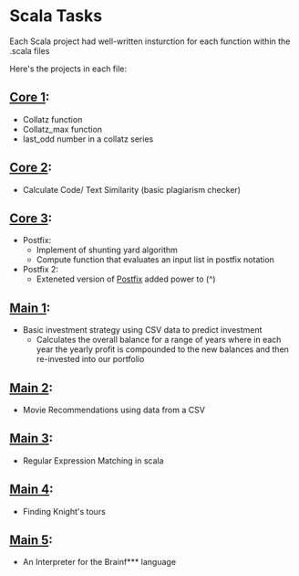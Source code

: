 # Scala Tasks 

Each Scala project had well-written insturction for each function within the .scala files

Here's the projects in each file:

## [Core 1](https://github.com/a-lleshi/scala-projects/tree/master/core1):
- Collatz function 
- Collatz_max function
- last_odd number in a collatz series

## [Core 2](https://github.com/a-lleshi/scala-projects/tree/master/core2):
- Calculate Code/ Text Similarity (basic plagiarism checker)

## [Core 3](https://github.com/a-lleshi/scala-projects/tree/master/core3):
- Postfix:
  - Implement of shunting yard algorithm
  - Compute function that evaluates an input list in postfix notation
- Postfix 2:
  - Exteneted version of [Postfix](https://github.com/a-lleshi/scala-projects/blob/master/core3/postfix.scala) added power to (^)

## [Main 1](https://github.com/a-lleshi/scala-projects/tree/master/main1):
- Basic investment strategy using CSV data to predict investment
  - Calculates the overall balance for a range of years where in each year the yearly profit is compounded to the new balances and then re-invested into our portfolio

## [Main 2](https://github.com/a-lleshi/scala-projects/tree/master/main2):
- Movie Recommendations using data from a CSV

## [Main 3](https://github.com/a-lleshi/scala-projects/blob/master/main3):
- Regular Expression Matching in scala

## [Main 4](https://github.com/a-lleshi/scala-projects/blob/master/main4):
- Finding Knight's tours 

## [Main 5](https://github.com/a-lleshi/scala-projects/blob/master/main5):
- An Interpreter for the Brainf*** language

